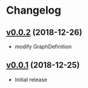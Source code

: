 # Changelog

## [v0.0.2](https://github.com/y-kuno/mackerel-plugin-disk/releases/tag/v0.0.1...v0.0.2) (2018-12-26)

* modify GraphDefinition

## [v0.0.1](https://github.com/y-kuno/mackerel-plugin-disk/releases/tag/v0.0.1) (2018-12-25)

* Initial release
